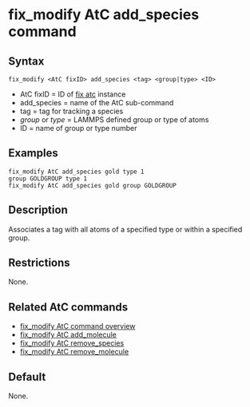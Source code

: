 # fix_modify AtC add_species command

## Syntax

    fix_modify <AtC fixID> add_species <tag> <group|type> <ID>

-   AtC fixID = ID of [fix atc](fix_atc) instance
-   add_species = name of the AtC sub-command
-   tag = tag for tracking a species
-   *group* or *type* = LAMMPS defined group or type of atoms
-   ID = name of group or type number

## Examples

``` LAMMPS
fix_modify AtC add_species gold type 1
group GOLDGROUP type 1
fix_modify AtC add_species gold group GOLDGROUP
```

## Description

Associates a tag with all atoms of a specified type or within a
specified group.

## Restrictions

None.

## Related AtC commands

-   [fix_modify AtC command overview](atc_fix_modify)
-   [fix_modify AtC add_molecule](atc_add_molecule)
-   [fix_modify AtC remove_species](atc_remove_species)
-   [fix_modify AtC remove_molecule](atc_remove_molecule)

## Default

None.

